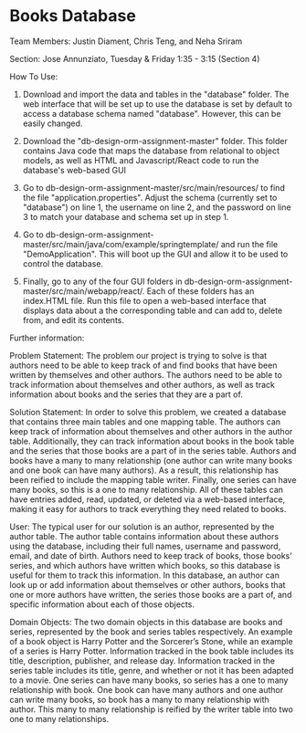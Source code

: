 # Books Database

Team Members: Justin Diament, Chris Teng, and Neha Sriram

Section: Jose Annunziato, Tuesday & Friday 1:35 - 3:15 (Section 4)

How To Use: 
1) Download and import the data and tables in the "database" folder. The web interface that will be set up to use the database is set by default to access a database schema named "database". However, this can be easily changed.

2) Download the "db-design-orm-assignment-master" folder. This folder contains Java code that maps the database from relational to object models, as well as HTML and Javascript/React code to run the database's web-based GUI

3) Go to db-design-orm-assignment-master/src/main/resources/ to find the file "application.properties". Adjust the schema (currently set to "database") on line 1, the username on line 2, and the password on line 3 to match your database and schema set up in step 1. 

4) Go to db-design-orm-assignment-master/src/main/java/com/example/springtemplate/ and run the file "DemoApplication". This will boot up the GUI and allow it to be used to control the database. 

5) Finally, go to any of the four GUI folders in db-design-orm-assignment-master/src/main/webapp/react/. Each of these folders has an index.HTML file. Run this file to open a web-based interface that displays data about a the corresponding table and can add to, delete from, and edit its contents. 


Further information: 

Problem Statement: The problem our project is trying to solve is that authors need to be able to keep track of and find books that have been written by themselves and other authors. The authors need to be able to track information about themselves and other authors, as well as track information about books and the series that they are a part of. 

Solution Statement: In order to solve this problem, we created a database that contains three main tables and one mapping table. The authors can keep track of information about themselves and other authors in the author table. Additionally, they can track information about books in the book table and the series that those books are a part of in the series table. Authors and books have a many to many relationship (one author can write many books and one book can have many authors). As a result, this relationship has been reified to include the mapping table writer. Finally, one series can have many books, so this is a one to many relationship. All of these tables can have entries added, read, updated, or deleted via a web-based interface, making it easy for authors to track everything they need related to books. 

User: The typical user for our solution is an author, represented by the author table. The author table contains information about these authors using the database, including their full names, username and password, email, and date of birth. Authors need to keep track of books, those books’ series, and which authors have written which books, so this database is useful for them to track this information. In this database, an author can look up or add information about themselves or other authors, books that one or more authors have written, the series those books are a part of, and specific information about each of those objects. 

Domain Objects: The two domain objects in this database are books and series, represented by the book and series tables respectively. An example of a book object is Harry Potter and the Sorcerer’s Stone, while an example of a series is Harry Potter. Information tracked in the book table includes its title, description, publisher, and release day. Information tracked in the series table includes its title, genre, and whether or not it has been adapted to a movie. One series can have many books, so series has a one to many relationship with book. One book can have many authors and one author can write many books, so book has a many to many relationship with author. This many to many relationship is reified by the writer table into two one to many relationships.
